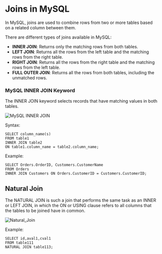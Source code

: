 # Joins in MySQL

In MySQL, joins are used to combine rows from two or more tables based on a related column between them. 

There are different types of joins available in MySQL:

- **INNER JOIN**: Returns only the matching rows from both tables.
- **LEFT JOIN**: Returns all the rows from the left table and the matching rows from the right table.
- **RIGHT JOIN**: Returns all the rows from the right table and the matching rows from the left table.
- **FULL OUTER JOIN**: Returns all the rows from both tables, including the unmatched rows.


### MySQL INNER JOIN Keyword
The INNER JOIN keyword selects records that have matching values in both tables.

![MySQL INNER JOIN](https://www.w3schools.com/mysql/img_inner_join.png)

Syntax:
```
SELECT column_name(s)
FROM table1
INNER JOIN table2
ON table1.column_name = table2.column_name;
```

Example:
```
SELECT Orders.OrderID, Customers.CustomerName
FROM Orders
INNER JOIN Customers ON Orders.CustomerID = Customers.CustomerID;
```

## Natural Join

The NATURAL JOIN is such a join that performs the same task as an INNER or LEFT JOIN, in which the ON or USING clause refers to all columns that the tables to be joined have in common.

![Natural_Join](https://www.w3resource.com/w3r_images/mysql-natural-join.gif)

Example:
```
SELECT id,aval1,cval1
FROM table111
NATURAL JOIN table113;
```

